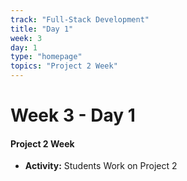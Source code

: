 ```yaml
---
track: "Full-Stack Development"
title: "Day 1"
week: 3
day: 1
type: "homepage"
topics: "Project 2 Week"
---
```



# Week 3 - Day 1

#### Project 2 Week

- **Activity:** Students Work on Project 2

